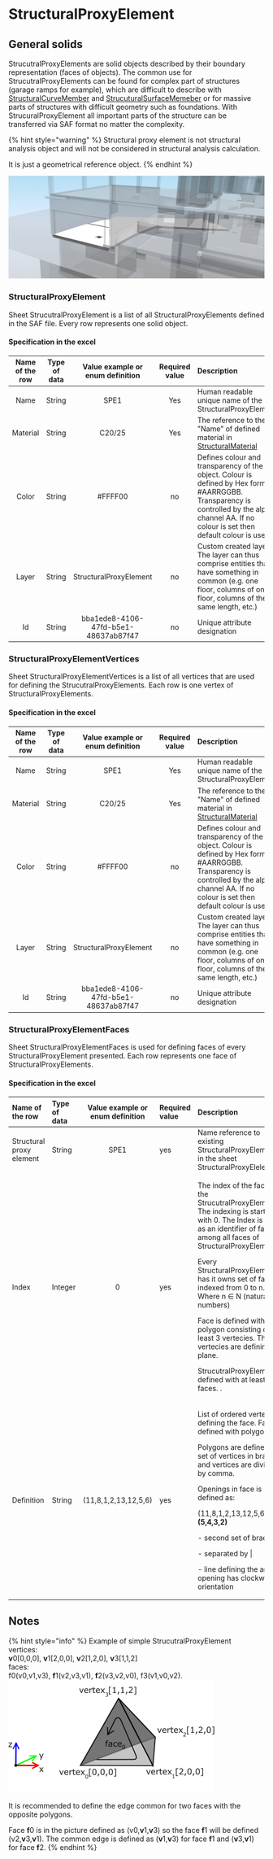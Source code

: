 # StructuralProxyElement

## General solids

StrucutralProxyElements are solid objects described by their boundary representation \(faces of objects\). The common use for StrucutralProxyElements can be found for complex part of structures \(garage ramps for example\), which are difficult to describe with [StructuralCurveMember](structuralcurvemember.md#1d-member-beam-column) and [StrucuturalSurfaceMemeber](structuralsurfacemember.md#2d-member-plate-wall) or for massive parts of structures with difficult geometry such as foundations. With StrucuralProxyElement all important parts of the structure can be transferred via SAF format no matter the complexity.

{% hint style="warning" %}
Structural proxy element is not structural analysis object and will not be considered in structural analysis calculation.

It is just a geometrical reference object.
{% endhint %}

![](../.gitbook/assets/18_structuralproxyelement.png)

### StructuralProxyElement

Sheet StrucutralProxyElement is a list of all StructuralProxyElements defined in the SAF file. Every row represents one solid object.

#### Specification in the excel

| Name of the row | Type of data | Value example or enum definition | Required value | Description |
| :---: | :---: | :---: | :---: | :--- |
| Name | String | SPE1 | Yes | Human readable unique name of the StructuralProxyElement |
| Material | String | C20/25 | Yes | The reference to the "Name" of defined material in [StructuralMaterial](structuralmaterial.md#material) |
| Color | String | \#FFFF00 | no | Defines colour and transparency of the object. Colour is defined by Hex format \#AARRGGBB. Transparency is controlled by the alpha channel AA. If no colour is set then default colour is used. |
| Layer | String | StructuralProxyElement | no | Custom created layer. The layer can thus comprise entities that have something in common \(e.g. one floor, columns of one floor, columns of the same length, etc.\) |
| Id | String | bba1ede8-4106-47fd-b5e1-48637ab87f47 | no | Unique attribute designation |

### StructuralProxyElementVertices

Sheet StructuralProxyElementVertices is a list of all vertices that are used for defining the StrucutralProxyElements. Each row is one vertex of StructuralProxyElements.

#### Specification in the excel

| Name of the row | Type of data | Value example or enum definition | Required value | Description |
| :---: | :---: | :---: | :---: | :--- |
| Name | String | SPE1 | Yes | Human readable unique name of the StructuralProxyElement |
| Material | String | C20/25 | Yes | The reference to the "Name" of defined material in [StructuralMaterial](https://saf.guide/Content/A_Objects/3_StructuralMaterial.htm) |
| Color | String | \#FFFF00 | no | Defines colour and transparency of the object. Colour is defined by Hex format \#AARRGGBB. Transparency is controlled by the alpha channel AA. If no colour is set then default colour is used. |
| Layer | String | StructuralProxyElement | no | Custom created layer. The layer can thus comprise entities that have something in common \(e.g. one floor, columns of one floor, columns of the same length, etc.\) |
| Id | String | bba1ede8-4106-47fd-b5e1-48637ab87f47 | no | Unique attribute designation |

### StructuralProxyElementFaces

Sheet StructuralProxyElementFaces is used for defining faces of every StructuralProxyElement presented. Each row represents one face of StructuralProxyElements.

#### Specification in the excel

<table>
  <thead>
    <tr>
      <th style="text-align:left">Name of the row</th>
      <th style="text-align:left">Type of data</th>
      <th style="text-align:center">Value example or enum definition</th>
      <th style="text-align:left">Required value</th>
      <th style="text-align:left">Description</th>
    </tr>
  </thead>
  <tbody>
    <tr>
      <td style="text-align:left">Structural proxy element</td>
      <td style="text-align:left">String</td>
      <td style="text-align:center">SPE1</td>
      <td style="text-align:left">yes</td>
      <td style="text-align:left">Name reference to existing StructuralProxyElement in the sheet StructuralProxyElelement.</td>
    </tr>
    <tr>
      <td style="text-align:left">Index</td>
      <td style="text-align:left">Integer</td>
      <td style="text-align:center">0</td>
      <td style="text-align:left">yes</td>
      <td style="text-align:left">
        <p>The index of the face of the StrucutralProxyElement. The indexing is starting
          with 0. The Index is used as an identifier of faces among all faces of
          StructuralProxyElement.</p>
        <p>Every StructuralProxyElement has it owns set of faces indexed from 0 to
          n. Where n &#x2208; N (natural numbers)</p>
        <p>Face is defined with polygon consisting of at least 3 vertecies. These
          vertecies are defining a plane.</p>
        <p>StrucutralProxyElement is defined with at least 4 faces. .</p>
      </td>
    </tr>
    <tr>
      <td style="text-align:left">Definition</td>
      <td style="text-align:left">String</td>
      <td style="text-align:center">(11,8,1,2,13,12,5,6)</td>
      <td style="text-align:left">yes</td>
      <td style="text-align:left">
        <p>List of ordered vertecies defining the face. Face is defined with polygons.</p>
        <p>Polygons are defined by set of vertices in brackets and vertices are divided
          by comma.</p>
        <p>Openings in face is defined as:</p>
        <p>(11,8,1,2,13,12,5,6)|<b>(5,4,3,2)</b>
        </p>
        <p>- second set of brackets</p>
        <p>- separated by |</p>
        <p>- line defining the an opening has clockwise orientation</p>
      </td>
    </tr>
  </tbody>
</table>

## Notes

{% hint style="info" %}
Example of simple StrucutralProxyElement  
vertices:  
**v**0\[0,0,0\], **v**1\[2,0,0\], **v**2\[1,2,0\], **v**3\[1,1,2\]  
faces:  
f0\(v0,v1,v3\), **f**1\(v2,v3,v1\), **f**2\(v3,v2,v0\), f3\(v1,v0,v2\).  
![](../.gitbook/assets/18_structuralproxyelement2.png)

It is recommended to define the edge common for two faces with the opposite polygons.

Face **f**0 is in the picture defined as \(v0,**v**1,**v**3\) so the face **f**1 will be defined \(v2,**v**3,**v**1\). The common edge is defined as \(**v**1,**v**3\) for face **f**1 and \(**v**3,**v**1\) for face **f**2.
{% endhint %}

